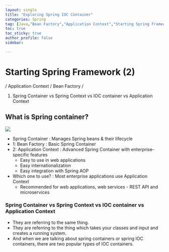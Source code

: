 ```yaml
---
layout: single
title: "Exploring Spring IOC Container"
categories: Spring
tag: [Java,"Bean Factory","Application Context","Starting Spring Framework"]
toc: true
toc_sticky: true
author_profile: false
sidebar:

---
```

# Starting Spring Framework (2)
/ Application Context / Bean Factory /

1. Spring Container vs Spring Context vs IOC container vs Application Context

## What is Spring container?

![](https://i.imgur.com/ePdLMID.png)

- Spring Container : Manages Spring beans & their lifecycle
- 1: Bean Factory : Basic Spring Container
- 2: Application Context : Advanced Spring Container with enterprise-specific features
	- Easy to use in web applications
	- Easy internationalization
	- Easy integration with Spring AOP
- Which one to use? : Most enterprise applications use Application Context
	- Recommended for web applications, web services - REST API and microservices

### Spring Container vs Spring Context vs IOC container vs Application Context 
- They are referring to the same thing.
- They are referring to the thing which takes your classes and input and creates a running system.
- And when we are talking about spring containers or spring IOC containers, there are two popular types of IOC containers.
